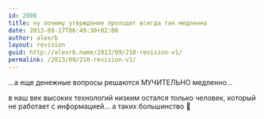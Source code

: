 ```yaml
---
id: 2000
title: ну почему утврждение проходит всегда так медленно
date: 2013-09-17T06:49:38+02:00
author: alexrb
layout: revision
guid: http://alexrb.name/2013/09/210-revision-v1/
permalink: /2013/09/210-revision-v1/
---
```

&#8230;а еще денежные вопросы решаются МУЧИТЕЛЬНО медленно&#8230;

в наш век высоких технологий низким остался только человек, который не работает с информацией&#8230; а таких большинство 🙁